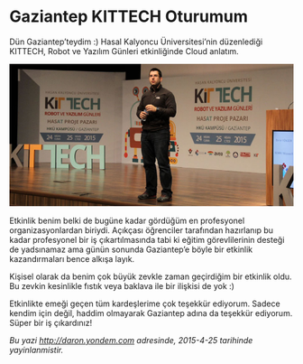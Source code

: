 # Gaziantep KITTECH Oturumum
Dün Gaziantep’teydim :) Hasal Kalyoncu Üniversitesi’nin düzenlediği KITTECH, Robot ve Yazılım Günleri etkinliğinde Cloud anlatım. 

![](media/Gaziantep_KITTECH_Oturumum/kittech.jpg)

Etkinlik benim belki de bugüne kadar gördüğüm en profesyonel organizasyonlardan biriydi. Açıkçası öğrenciler tarafından hazırlanıp bu kadar profesyonel bir iş çıkartılmasında tabi ki eğitim görevlilerinin desteği de yadsınamaz ama günün sonunda Gaziantep’e böyle bir etkinlik kazandırmaları bence alkışa layık. 

Kişisel olarak da benim çok büyük zevkle zaman geçirdiğim bir etkinlik oldu. Bu zevkin kesinlikle fıstık veya baklava ile bir ilişkisi de yok :) 

Etkinlikte emeği geçen tüm kardeşlerime çok teşekkür ediyorum. Sadece kendim için değil, haddim olmayarak Gaziantep adına da teşekkür ediyorum. Süper bir iş çıkardınız!



*Bu yazi http://daron.yondem.com adresinde, 2015-4-25 tarihinde yayinlanmistir.*
